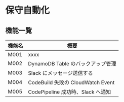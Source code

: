# 保守自動化

## 機能一覧

| 機能名 | 概要                              |
| ------ | --------------------------------- |
| M001   | xxxx                              |
| M002   | DynamoDB Table のバックアップ管理 |
| M003   | Slack にメッセージ送信する        |
| M004   | CodeBuild 失敗の CloudWatch Event |
| M005   | CodePipeline 成功時、Slack へ通知 |

